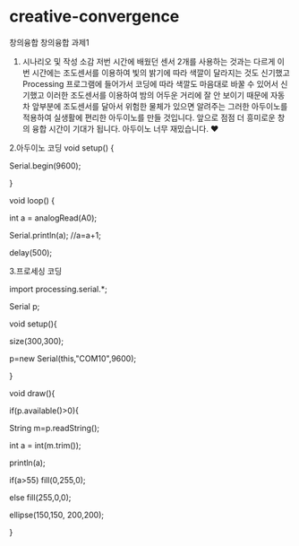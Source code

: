 # creative-convergence
창의융합
창의융합 과제1
1. 시나리오 및 작성 소감
저번 시간에 배웠던 센서 2개를 사용하는 것과는 다르게 이번 시간에는 조도센서를 이용하여 빛의 밝기에 따라 색깔이 달라지는 것도 신기했고 Processing 프로그램에 들어가서 코딩에 따라 색깔도 마음대로 바꿀 수 있어서 신기했고 이러한 조도센서를 이용하여 밤의 어두운 거리에 잘 안 보이기 때문에 자동차 앞부분에 조도센서를 달아서 위험한 물체가 있으면 알려주는 그러한 아두이노를 적용하여 실생활에 편리한 아두이노를 만들 것입니다. 앞으로 점점 더 흥미로운 창의 융합 시간이 기대가 됩니다. 아두이노 너무 재밌습니다. ♥


2.아두이노 코딩
void setup() {  

  Serial.begin(9600);
  
}

void loop() {

  int a = analogRead(A0);
  
  Serial.println(a); //a=a+1;
  
  delay(500);
  
  3.프로세싱 코딩
  
  import processing.serial.*;
  
Serial p;

void setup(){

  size(300,300);
  
  p=new Serial(this,"COM10",9600);
  
}

void draw(){

  if(p.available()>0){
  
   String m=p.readString();
    
   int a = int(m.trim());
    
   println(a);
    
   if(a>55) fill(0,255,0);
    
   else      fill(255,0,0);
    
   ellipse(150,150, 200,200);
    
 }
